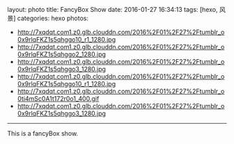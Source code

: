 layout: photo
title: FancyBox Show
date: 2016-01-27 16:34:13
tags: [hexo, 风景]
categories: hexo
photos: 
- http://7xqdqt.com1.z0.glb.clouddn.com/2016%2F01%2F27%2Ftumblr_o0x9rlqFKZ1s5qhggo10_r1_1280.jpg
- http://7xqdqt.com1.z0.glb.clouddn.com/2016%2F01%2F27%2Ftumblr_o0x9rlqFKZ1s5qhggo2_1280.jpg
- http://7xqdqt.com1.z0.glb.clouddn.com/2016%2F01%2F27%2Ftumblr_o0x9rlqFKZ1s5qhggo3_1280.jpg
- http://7xqdqt.com1.z0.glb.clouddn.com/2016%2F01%2F27%2Ftumblr_o0x9rlqFKZ1s5qhggo10_r1_1280.jpg
- http://7xqdqt.com1.z0.glb.clouddn.com/2016%2F01%2F27%2Ftumblr_o0ti4mSc0A1t172r0o1_400.gif
- http://7xqdqt.com1.z0.glb.clouddn.com/2016%2F01%2F27%2Ftumblr_o0x9rlqFKZ1s5qhggo3_1280.jpg
---
This is a fancyBox show.

